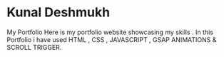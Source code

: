 # Kunal Deshmukh
 My Portfolio
Here is my portfolio website showcasing my skills . 
In this Portfolio i have used HTML , CSS , JAVASCRIPT , GSAP ANIMATIONS & SCROLL TRIGGER.